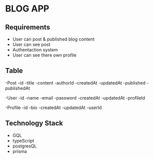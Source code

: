 # BLOG APP

## Requirements
- User can post & published blog content
- User can see post
- Authentaction system
- User can see there own profile

## Table

-Post
    -id
    -title
    -content
    -authorId
    -createdAt
    -updatedAt
    -published
    -publishedAt

-User
    -id
    -name
    -email
    -password
    -createdAt
    -updatedAt
    -profileId

-Profile
    -id
    -bio
    -createdAt
    -updatedAt
    -userId

## Technology Stack
- GQL
- typeScript
- postgresQL
- prisma